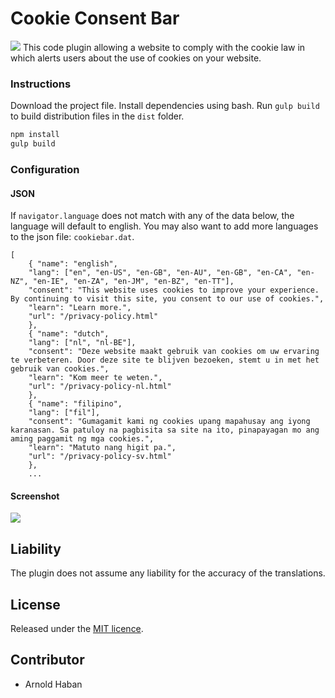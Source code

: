 # Cookie Consent Bar
![](https://img.shields.io/badge/version-1.0.0-orange.svg)
This code plugin allowing a website to comply with the cookie law in which alerts users about the use of cookies on your website.

### Instructions
  
Download the project file. Install dependencies using bash. Run `gulp build` to build distribution files in the `dist` folder.
```bash
npm install
gulp build
```

### Configuration

#### JSON

If `navigator.language` does not match with any of the data below, the language will default to english. You may also want to add more languages to the json file: `cookiebar.dat`.
```code
[
	{ "name": "english",
    "lang": ["en", "en-US", "en-GB", "en-AU", "en-GB", "en-CA", "en-NZ", "en-IE", "en-ZA", "en-JM", "en-BZ", "en-TT"],
    "consent": "This website uses cookies to improve your experience. By continuing to visit this site, you consent to our use of cookies.",
    "learn": "Learn more.",
    "url": "/privacy-policy.html"
	},
	{ "name": "dutch",
    "lang": ["nl", "nl-BE"],
    "consent": "Deze website maakt gebruik van cookies om uw ervaring te verbeteren. Door deze site te blijven bezoeken, stemt u in met het gebruik van cookies.",
    "learn": "Kom meer te weten.",
    "url": "/privacy-policy-nl.html"
	},
    { "name": "filipino",
    "lang": ["fil"],
    "consent": "Gumagamit kami ng cookies upang mapahusay ang iyong karanasan. Sa patuloy na pagbisita sa site na ito, pinapayagan mo ang aming paggamit ng mga cookies.",
    "learn": "Matuto nang higit pa.",
    "url": "/privacy-policy-sv.html"
    },
    ...
```

#### Screenshot
![](https://github.com/hsbyte/cookie-bar-consent/.md/cookiebarconsent.svg)

## Liability
The plugin does not assume any liability for the accuracy of the translations.

## License
Released under the [MIT licence](http://opensource.org/licenses/MIT).

## Contributor
- Arnold Haban
